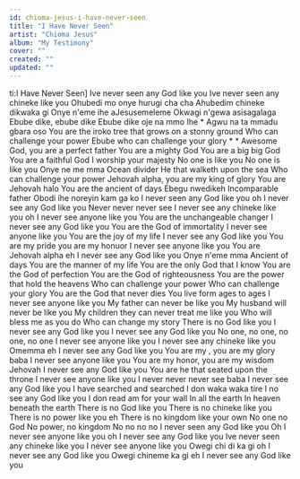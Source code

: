 ```yaml
---
id: chioma-jesus-i-have-never-seen
title: "I Have Never Seen"
artist: "Chioma Jesus"
album: "My Testimony"
cover: ""
created: ""
updated: ""
---
```


ti:I Have Never Seen]
Ive never seen any God like you
Ive never seen any chineke like you
Ohubedi mo onye hurugi cha cha
Ahubedim chineke dikwaka gi
Onye n'eme ihe aJesusemeleme
Okwagi n'gewa asisagalaga
Ebube dike, ebube dike
Ebube dike oje na mmo
Ihe *
Agwu na ta mmadu gbara oso
You are the iroko tree that grows on a stonny ground
Who can challenge your power
Ebube who can challenge your glory
*
*
Awesome God, you are a perfect father
You are a mighty God
You are a big big God
You are a faithful God
I worship your majesty
No one is like you
No one is like you
Onye ne me mma
Ocean divider
He that walketh upon the sea
Who can challenge your power
Jehovah alpha, you are my king of glory
You are Jehovah halo
You are the ancient of days
Ebegu nwedikeh
Incomparable father
Obodi ihe noreyin kam ga ko
I never seen any God like you oh
I never see any God like you
Never never never see
I never see any chineke like you oh
I never see anyone like you
You are the unchangeable changer
I never see any God like you
You are the God of immortality
I never see anyone like you
You are the joy of my life
I never see any God like you
You are my pride you are my honuor
I never see anyone like you
You are Jehovah alpha eh
I never see any God like you
Onye n'eme mma
Ancient of days
You are the manner of my life
You are the only God that I know
You are the God of perfection
You are the God of righteousness
You are the power that hold the heavens
Who can challenge your power
Who can challenge your glory
You are the God that never dies
You live form ages to ages
I never see anyone like you
My father can never be like you
My husband will never be like you
My children they can never treat me like you
Who will bless me as you do
Who can change my story
There is no God like you
I never see any God like you
I never see any God like you
No one, no one, no one, no one
I never see anyone like you
I never see any chineke like you
Omemma eh
I never see any God like you
You are my , you are my glory baba
I never see anyone like you
You are my honor, you are my wisdom Jehovah
I never see any God like you
You are he that seated upon the throne
I never see anyone like you
I never never never see baba
I never see any God like you
I have searched and searched
I don waka waka tire
I no see any God like you
I don read am for your wall
In all the earth
In heaven beneath the earth
There is no God like you
There is no chineke like you
There is no power like you eh
There is no kingdom like your own
No one no God
No power, no kingdom
No no no no
I never seen any God like you
Oh I never see anyone like you oh
I never see any God like you
Ive never seen any chineke like you
I never see anyone like you
Owegi chi di ka gi oh
I never see any God like you
Owegi chineme ka gi eh
I never see any God like you